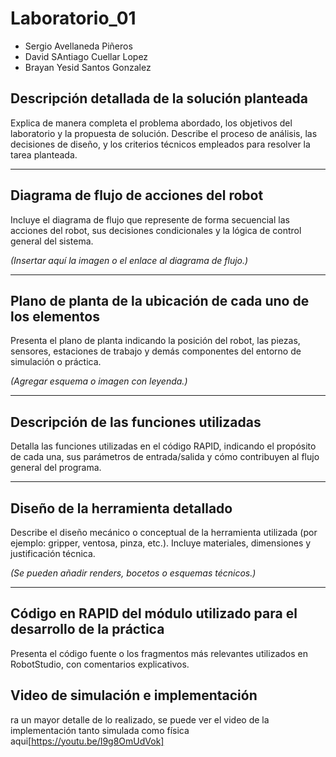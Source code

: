 # Laboratorio_01
* Sergio Avellaneda Piñeros
* David SAntiago Cuellar Lopez
* Brayan Yesid Santos Gonzalez

## Descripción detallada de la solución planteada
Explica de manera completa el problema abordado, los objetivos del laboratorio y la propuesta de solución. Describe el proceso de análisis, las decisiones de diseño, y los criterios técnicos empleados para resolver la tarea planteada.

---

## Diagrama de flujo de acciones del robot
Incluye el diagrama de flujo que represente de forma secuencial las acciones del robot, sus decisiones condicionales y la lógica de control general del sistema.

*(Insertar aquí la imagen o el enlace al diagrama de flujo.)*

---

## Plano de planta de la ubicación de cada uno de los elementos
Presenta el plano de planta indicando la posición del robot, las piezas, sensores, estaciones de trabajo y demás componentes del entorno de simulación o práctica.

*(Agregar esquema o imagen con leyenda.)*

---

## Descripción de las funciones utilizadas
Detalla las funciones utilizadas en el código RAPID, indicando el propósito de cada una, sus parámetros de entrada/salida y cómo contribuyen al flujo general del programa.

---

## Diseño de la herramienta detallado
Describe el diseño mecánico o conceptual de la herramienta utilizada (por ejemplo: gripper, ventosa, pinza, etc.). Incluye materiales, dimensiones y justificación técnica.

*(Se pueden añadir renders, bocetos o esquemas técnicos.)*

---

## Código en RAPID del módulo utilizado para el desarrollo de la práctica
Presenta el código fuente o los fragmentos más relevantes utilizados en RobotStudio, con comentarios explicativos.



## Video de simulación e implementación
ra un mayor detalle de lo realizado, se puede ver el video de la implementación tanto simulada como física aqui[https://youtu.be/I9g8OmUdVok]
